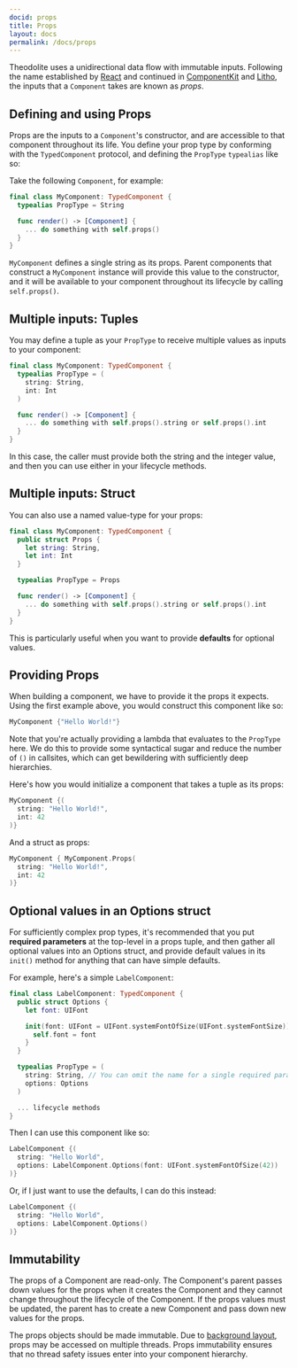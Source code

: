 ```yaml
---
docid: props
title: Props
layout: docs
permalink: /docs/props
---
```


Theodolite uses a unidirectional data flow with immutable inputs. Following the name established by [React](https://facebook.github.io/react/) and continued in [ComponentKit](http://componentkit.org) and [Litho](http://fblitho.com), the inputs that a `Component` takes are known as *props*.

## Defining and using Props

Props are the inputs to a `Component`'s constructor, and are accessible to that component throughout its life. You define your prop type by conforming with the `TypedComponent` protocol, and defining the `PropType` `typealias` like so:

Take the following `Component`, for example:

```swift
final class MyComponent: TypedComponent {
  typealias PropType = String

  func render() -> [Component] {
    ... do something with self.props()
  }
}
```

`MyComponent` defines a single string as its props. Parent components that construct a `MyComponent` instance will provide this value to the constructor, and it will be available to your component throughout its lifecycle by calling `self.props()`.

## Multiple inputs: Tuples

You may define a tuple as your `PropType` to receive multiple values as inputs to your component:

```swift
final class MyComponent: TypedComponent {
  typealias PropType = (
    string: String,
    int: Int
  )

  func render() -> [Component] {
    ... do something with self.props().string or self.props().int
  }
}
```

In this case, the caller must provide both the string and the integer value, and then you can use either in your lifecycle methods.

## Multiple inputs: Struct

You can also use a named value-type for your props:

```swift
final class MyComponent: TypedComponent {
  public struct Props {
    let string: String,
    let int: Int
  }

  typealias PropType = Props

  func render() -> [Component] {
    ... do something with self.props().string or self.props().int
  }
}
```

This is particularly useful when you want to provide **defaults** for optional values.

## Providing Props

When building a component, we have to provide it the props it expects. Using the first example above, you would construct this component like so:

```swift
MyComponent {"Hello World!"}
```

Note that you're actually providing a lambda that evaluates to the `PropType` here. We do this to provide some syntactical sugar and reduce the number of `()` in callsites, which can get bewildering with sufficiently deep hierarchies.

Here's how you would initialize a component that takes a tuple as its props:

```swift
MyComponent {(
  string: "Hello World!",
  int: 42
)}
```

And a struct as props:

```swift
MyComponent { MyComponent.Props(
  string: "Hello World!",
  int: 42
)}
```

## Optional values in an Options struct

For sufficiently complex prop types, it's recommended that you put **required parameters** at the top-level in a props tuple, and then gather all optional values into an Options struct, and provide default values in its `init()` method for anything that can have simple defaults.

For example, here's a simple `LabelComponent`:

```swift
final class LabelComponent: TypedComponent {
  public struct Options {
    let font: UIFont

    init(font: UIFont = UIFont.systemFontOfSize(UIFont.systemFontSize)) {
      self.font = font
    }
  }

  typealias PropType = (
    string: String, // You can omit the name for a single required parameter if you want
    options: Options
  )

  ... lifecycle methods
}
```

Then I can use this component like so:

```swift
LabelComponent {(
  string: "Hello World",
  options: LabelComponent.Options(font: UIFont.systemFontOfSize(42))
)}
```

Or, if I just want to use the defaults, I can do this instead:

```swift
LabelComponent {(
  string: "Hello World",
  options: LabelComponent.Options()
)}
```

## Immutability

The props of a Component are read-only. The Component's parent passes down values for the props when it creates the Component and they cannot change throughout the lifecycle of the Component. If the props values must be updated, the parent has to create a new Component and pass down new values for the props.

The props objects should be made immutable. Due to [background layout](/docs/asynchronous-layout), props may be accessed on multiple threads. Props immutability ensures that no thread safety issues enter into your component hierarchy.

